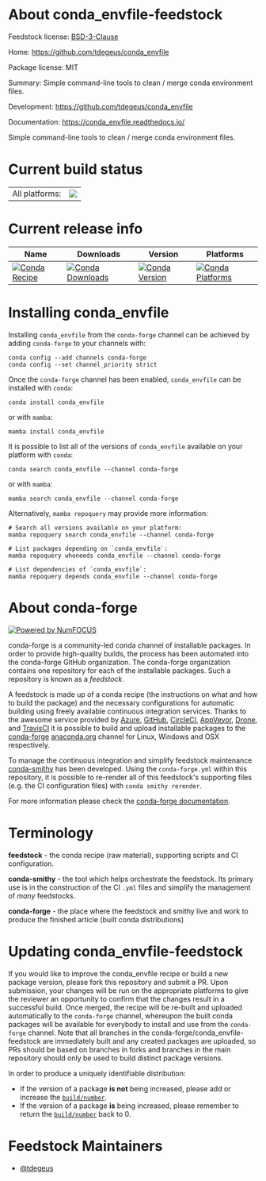 About conda_envfile-feedstock
=============================

Feedstock license: [BSD-3-Clause](https://github.com/conda-forge/conda_envfile-feedstock/blob/main/LICENSE.txt)

Home: https://github.com/tdegeus/conda_envfile

Package license: MIT

Summary: Simple command-line tools to clean / merge conda environment files.

Development: https://github.com/tdegeus/conda_envfile

Documentation: https://conda_envfile.readthedocs.io/

Simple command-line tools to clean / merge conda environment files.

Current build status
====================


<table><tr><td>All platforms:</td>
    <td>
      <a href="https://dev.azure.com/conda-forge/feedstock-builds/_build/latest?definitionId=17632&branchName=main">
        <img src="https://dev.azure.com/conda-forge/feedstock-builds/_apis/build/status/conda_envfile-feedstock?branchName=main">
      </a>
    </td>
  </tr>
</table>

Current release info
====================

| Name | Downloads | Version | Platforms |
| --- | --- | --- | --- |
| [![Conda Recipe](https://img.shields.io/badge/recipe-conda_envfile-green.svg)](https://anaconda.org/conda-forge/conda_envfile) | [![Conda Downloads](https://img.shields.io/conda/dn/conda-forge/conda_envfile.svg)](https://anaconda.org/conda-forge/conda_envfile) | [![Conda Version](https://img.shields.io/conda/vn/conda-forge/conda_envfile.svg)](https://anaconda.org/conda-forge/conda_envfile) | [![Conda Platforms](https://img.shields.io/conda/pn/conda-forge/conda_envfile.svg)](https://anaconda.org/conda-forge/conda_envfile) |

Installing conda_envfile
========================

Installing `conda_envfile` from the `conda-forge` channel can be achieved by adding `conda-forge` to your channels with:

```
conda config --add channels conda-forge
conda config --set channel_priority strict
```

Once the `conda-forge` channel has been enabled, `conda_envfile` can be installed with `conda`:

```
conda install conda_envfile
```

or with `mamba`:

```
mamba install conda_envfile
```

It is possible to list all of the versions of `conda_envfile` available on your platform with `conda`:

```
conda search conda_envfile --channel conda-forge
```

or with `mamba`:

```
mamba search conda_envfile --channel conda-forge
```

Alternatively, `mamba repoquery` may provide more information:

```
# Search all versions available on your platform:
mamba repoquery search conda_envfile --channel conda-forge

# List packages depending on `conda_envfile`:
mamba repoquery whoneeds conda_envfile --channel conda-forge

# List dependencies of `conda_envfile`:
mamba repoquery depends conda_envfile --channel conda-forge
```


About conda-forge
=================

[![Powered by
NumFOCUS](https://img.shields.io/badge/powered%20by-NumFOCUS-orange.svg?style=flat&colorA=E1523D&colorB=007D8A)](https://numfocus.org)

conda-forge is a community-led conda channel of installable packages.
In order to provide high-quality builds, the process has been automated into the
conda-forge GitHub organization. The conda-forge organization contains one repository
for each of the installable packages. Such a repository is known as a *feedstock*.

A feedstock is made up of a conda recipe (the instructions on what and how to build
the package) and the necessary configurations for automatic building using freely
available continuous integration services. Thanks to the awesome service provided by
[Azure](https://azure.microsoft.com/en-us/services/devops/), [GitHub](https://github.com/),
[CircleCI](https://circleci.com/), [AppVeyor](https://www.appveyor.com/),
[Drone](https://cloud.drone.io/welcome), and [TravisCI](https://travis-ci.com/)
it is possible to build and upload installable packages to the
[conda-forge](https://anaconda.org/conda-forge) [anaconda.org](https://anaconda.org/)
channel for Linux, Windows and OSX respectively.

To manage the continuous integration and simplify feedstock maintenance
[conda-smithy](https://github.com/conda-forge/conda-smithy) has been developed.
Using the ``conda-forge.yml`` within this repository, it is possible to re-render all of
this feedstock's supporting files (e.g. the CI configuration files) with ``conda smithy rerender``.

For more information please check the [conda-forge documentation](https://conda-forge.org/docs/).

Terminology
===========

**feedstock** - the conda recipe (raw material), supporting scripts and CI configuration.

**conda-smithy** - the tool which helps orchestrate the feedstock.
                   Its primary use is in the construction of the CI ``.yml`` files
                   and simplify the management of *many* feedstocks.

**conda-forge** - the place where the feedstock and smithy live and work to
                  produce the finished article (built conda distributions)


Updating conda_envfile-feedstock
================================

If you would like to improve the conda_envfile recipe or build a new
package version, please fork this repository and submit a PR. Upon submission,
your changes will be run on the appropriate platforms to give the reviewer an
opportunity to confirm that the changes result in a successful build. Once
merged, the recipe will be re-built and uploaded automatically to the
`conda-forge` channel, whereupon the built conda packages will be available for
everybody to install and use from the `conda-forge` channel.
Note that all branches in the conda-forge/conda_envfile-feedstock are
immediately built and any created packages are uploaded, so PRs should be based
on branches in forks and branches in the main repository should only be used to
build distinct package versions.

In order to produce a uniquely identifiable distribution:
 * If the version of a package **is not** being increased, please add or increase
   the [``build/number``](https://docs.conda.io/projects/conda-build/en/latest/resources/define-metadata.html#build-number-and-string).
 * If the version of a package **is** being increased, please remember to return
   the [``build/number``](https://docs.conda.io/projects/conda-build/en/latest/resources/define-metadata.html#build-number-and-string)
   back to 0.

Feedstock Maintainers
=====================

* [@tdegeus](https://github.com/tdegeus/)

